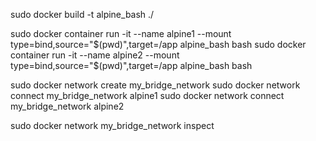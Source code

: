 sudo docker build -t alpine_bash ./

sudo docker container run -it --name alpine1 --mount type=bind,source="$(pwd)",target=/app alpine_bash bash
sudo docker container run -it --name alpine2 --mount type=bind,source="$(pwd)",target=/app alpine_bash bash

sudo docker network create my_bridge_network
sudo docker network connect my_bridge_network alpine1
sudo docker network connect my_bridge_network alpine2

sudo docker network my_bridge_network inspect